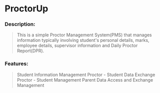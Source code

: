 # ProctorUp

### Description:
> This is a simple Proctor Management System(PMS) that manages information typically involving student's personal details, marks, employee details, supervisor information and Daily Proctor Report(DPR).

### Features:
> Student Information Management
> Proctor - Student Data Exchange
> Proctor - Student Management
> Parent Data Access and Exchange Management

